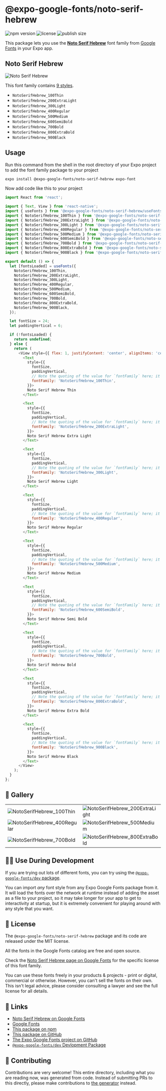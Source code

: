 # @expo-google-fonts/noto-serif-hebrew

![npm version](https://flat.badgen.net/npm/v/@expo-google-fonts/noto-serif-hebrew)
![license](https://flat.badgen.net/github/license/expo/google-fonts)
![publish size](https://flat.badgen.net/packagephobia/install/@expo-google-fonts/noto-serif-hebrew)

This package lets you use the [**Noto Serif Hebrew**](https://fonts.google.com/specimen/Noto+Serif+Hebrew) font family from [Google Fonts](https://fonts.google.com/) in your Expo app.

## Noto Serif Hebrew

![Noto Serif Hebrew](./font-family.png)

This font family contains [9 styles](#-gallery).

- `NotoSerifHebrew_100Thin`
- `NotoSerifHebrew_200ExtraLight`
- `NotoSerifHebrew_300Light`
- `NotoSerifHebrew_400Regular`
- `NotoSerifHebrew_500Medium`
- `NotoSerifHebrew_600SemiBold`
- `NotoSerifHebrew_700Bold`
- `NotoSerifHebrew_800ExtraBold`
- `NotoSerifHebrew_900Black`

## Usage

Run this command from the shell in the root directory of your Expo project to add the font family package to your project
```sh
expo install @expo-google-fonts/noto-serif-hebrew expo-font
```

Now add code like this to your project
```js
import React from 'react';

import { Text, View } from 'react-native';
import { useFonts } from '@expo-google-fonts/noto-serif-hebrew/useFonts';
import { NotoSerifHebrew_100Thin } from '@expo-google-fonts/noto-serif-hebrew/100Thin';
import { NotoSerifHebrew_200ExtraLight } from '@expo-google-fonts/noto-serif-hebrew/200ExtraLight';
import { NotoSerifHebrew_300Light } from '@expo-google-fonts/noto-serif-hebrew/300Light';
import { NotoSerifHebrew_400Regular } from '@expo-google-fonts/noto-serif-hebrew/400Regular';
import { NotoSerifHebrew_500Medium } from '@expo-google-fonts/noto-serif-hebrew/500Medium';
import { NotoSerifHebrew_600SemiBold } from '@expo-google-fonts/noto-serif-hebrew/600SemiBold';
import { NotoSerifHebrew_700Bold } from '@expo-google-fonts/noto-serif-hebrew/700Bold';
import { NotoSerifHebrew_800ExtraBold } from '@expo-google-fonts/noto-serif-hebrew/800ExtraBold';
import { NotoSerifHebrew_900Black } from '@expo-google-fonts/noto-serif-hebrew/900Black';

export default () => {
  let [fontsLoaded] = useFonts({
    NotoSerifHebrew_100Thin,
    NotoSerifHebrew_200ExtraLight,
    NotoSerifHebrew_300Light,
    NotoSerifHebrew_400Regular,
    NotoSerifHebrew_500Medium,
    NotoSerifHebrew_600SemiBold,
    NotoSerifHebrew_700Bold,
    NotoSerifHebrew_800ExtraBold,
    NotoSerifHebrew_900Black,
  });

  let fontSize = 24;
  let paddingVertical = 6;

  if (!fontsLoaded) {
    return undefined;
  } else {
    return (
      <View style={{ flex: 1, justifyContent: 'center', alignItems: 'center' }}>
        <Text
          style={{
            fontSize,
            paddingVertical,
            // Note the quoting of the value for `fontFamily` here; it expects a string!
            fontFamily: 'NotoSerifHebrew_100Thin',
          }}>
          Noto Serif Hebrew Thin
        </Text>

        <Text
          style={{
            fontSize,
            paddingVertical,
            // Note the quoting of the value for `fontFamily` here; it expects a string!
            fontFamily: 'NotoSerifHebrew_200ExtraLight',
          }}>
          Noto Serif Hebrew Extra Light
        </Text>

        <Text
          style={{
            fontSize,
            paddingVertical,
            // Note the quoting of the value for `fontFamily` here; it expects a string!
            fontFamily: 'NotoSerifHebrew_300Light',
          }}>
          Noto Serif Hebrew Light
        </Text>

        <Text
          style={{
            fontSize,
            paddingVertical,
            // Note the quoting of the value for `fontFamily` here; it expects a string!
            fontFamily: 'NotoSerifHebrew_400Regular',
          }}>
          Noto Serif Hebrew Regular
        </Text>

        <Text
          style={{
            fontSize,
            paddingVertical,
            // Note the quoting of the value for `fontFamily` here; it expects a string!
            fontFamily: 'NotoSerifHebrew_500Medium',
          }}>
          Noto Serif Hebrew Medium
        </Text>

        <Text
          style={{
            fontSize,
            paddingVertical,
            // Note the quoting of the value for `fontFamily` here; it expects a string!
            fontFamily: 'NotoSerifHebrew_600SemiBold',
          }}>
          Noto Serif Hebrew Semi Bold
        </Text>

        <Text
          style={{
            fontSize,
            paddingVertical,
            // Note the quoting of the value for `fontFamily` here; it expects a string!
            fontFamily: 'NotoSerifHebrew_700Bold',
          }}>
          Noto Serif Hebrew Bold
        </Text>

        <Text
          style={{
            fontSize,
            paddingVertical,
            // Note the quoting of the value for `fontFamily` here; it expects a string!
            fontFamily: 'NotoSerifHebrew_800ExtraBold',
          }}>
          Noto Serif Hebrew Extra Bold
        </Text>

        <Text
          style={{
            fontSize,
            paddingVertical,
            // Note the quoting of the value for `fontFamily` here; it expects a string!
            fontFamily: 'NotoSerifHebrew_900Black',
          }}>
          Noto Serif Hebrew Black
        </Text>
      </View>
    );
  }
};

```

## 🔡 Gallery


||||
|-|-|-|
|![NotoSerifHebrew_100Thin](.//100Thin/NotoSerifHebrew_100Thin.ttf.png)|![NotoSerifHebrew_200ExtraLight](.//200ExtraLight/NotoSerifHebrew_200ExtraLight.ttf.png)|![NotoSerifHebrew_300Light](.//300Light/NotoSerifHebrew_300Light.ttf.png)||
|![NotoSerifHebrew_400Regular](.//400Regular/NotoSerifHebrew_400Regular.ttf.png)|![NotoSerifHebrew_500Medium](.//500Medium/NotoSerifHebrew_500Medium.ttf.png)|![NotoSerifHebrew_600SemiBold](.//600SemiBold/NotoSerifHebrew_600SemiBold.ttf.png)||
|![NotoSerifHebrew_700Bold](.//700Bold/NotoSerifHebrew_700Bold.ttf.png)|![NotoSerifHebrew_800ExtraBold](.//800ExtraBold/NotoSerifHebrew_800ExtraBold.ttf.png)|![NotoSerifHebrew_900Black](.//900Black/NotoSerifHebrew_900Black.ttf.png)||


## 👩‍💻 Use During Development

If you are trying out lots of different fonts, you can try using the [`@expo-google-fonts/dev` package](https://github.com/expo/google-fonts/tree/master/font-packages/dev#readme).

You can import *any* font style from any Expo Google Fonts package from it. It will load the fonts
over the network at runtime instead of adding the asset as a file to your project, so it may take longer
for your app to get to interactivity at startup, but it is extremely convenient
for playing around with any style that you want.

## 📖 License

The `@expo-google-fonts/noto-serif-hebrew` package and its code are released under the MIT license.

All the fonts in the Google Fonts catalog are free and open source.

Check the [Noto Serif Hebrew page on Google Fonts](https://fonts.google.com/specimen/Noto+Serif+Hebrew) for the specific license of this font family.

You can use these fonts freely in your products & projects - print or digital, commercial or otherwise. However, you can't sell the fonts on their own. This isn't legal advice, please consider consulting a lawyer and see the full license for all details.

## 🔗 Links

- [Noto Serif Hebrew on Google Fonts](https://fonts.google.com/specimen/Noto+Serif+Hebrew)
- [Google Fonts](https://fonts.google.com/)
- [This package on npm](https://www.npmjs.com/package/@expo-google-fonts/noto-serif-hebrew)
- [This package on GitHub](https://github.com/expo/google-fonts/tree/master/font-packages/noto-serif-hebrew)
- [The Expo Google Fonts project on GitHub](https://github.com/expo/google-fonts)
- [`@expo-google-fonts/dev` Devlopment Package](https://github.com/expo/google-fonts/tree/master/font-packages/dev)

## 🤝 Contributing

Contributions are very welcome! This entire directory, including what you are reading now, was generated from code. Instead of submitting PRs to this directly, please make contributions to [the generator](https://github.com/expo/google-fonts/tree/master/packages/generator) instead.
